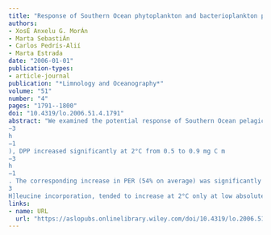 ```yaml
---
title: "Response of Southern Ocean phytoplankton and bacterioplankton production to short‐term experimental warming"
authors:
- XosÉ Anxelu G. MorÁn
- Marta SebastiÁn
- Carlos Pedrís-Alií
- Marta Estrada
date: "2006-01-01"
publication-types:
- article-journal
publication: "*Limnology and Oceanography*"
volume: "51"
number: "4"
pages: "1791--1800"
doi: "10.4319/lo.2006.51.4.1791"
abstract: "We examined the potential response of Southern Ocean pelagic ecosystems to warming through changes in total primary production (particulate plus dissolved = PPP + DPP) and bacterial production (BP), determined simultaneously at ambient temperature (−1.4 to 0.4°C) and at 2°C in eight experiments performed near the Antarctic Peninsula in late spring 2002. Short (textless6 h) time course experiments of radiocarbon uptake and photosynthesis‐irradiance relationships consistently showed that a significant amount of photosynthate appeared as dissolved substances, with a mean 35% extracellular release (PER). Whereas PPP remained virtually unchanged (0.7 mg C m
−3
h
−1
), DPP increased significantly at 2°C from 0.5 to 0.9 mg C m
−3
h
−1
. The corresponding increase in PER (54% on average) was significantly and positively correlated with the temperature difference among treatments, suggesting that an increase in DPP could be expected with a temperature rise in the Southern Ocean. BP, estimated via [
3
H]leucine incorporation, tended to increase at 2°C only at low absolute values, and this increment was inversely related to PPP. However, our results show that the estimated bacterial carbon demand (BCD) was generally well below concurrent DPP at both treatments (mean BCD:DPP ratios of 0.60 and 0.27 at ambient temperature and 2°C, respectively), indicating that temperature‐related extra inputs of organic substrates were not fully and immediately processed by bacteria. To the extent that these results reflect general ecophysiological trends, warming of Southern Ocean surface waters could produce changes in plankton‐mediated biogeochemical processes leading to a greater importance of dissolved organic matter fluxes."
links:
- name: URL
  url: "https://aslopubs.onlinelibrary.wiley.com/doi/10.4319/lo.2006.51.4.1791"
---
```

